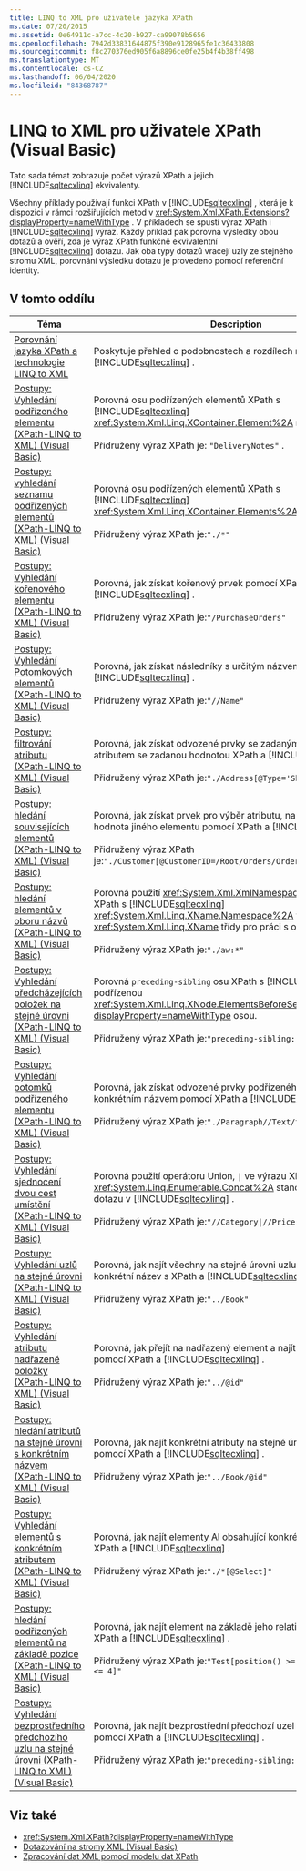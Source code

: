 ```yaml
---
title: LINQ to XML pro uživatele jazyka XPath
ms.date: 07/20/2015
ms.assetid: 0e64911c-a7cc-4c20-b927-ca99078b5656
ms.openlocfilehash: 7942d33831644875f390e9128965fe1c36433808
ms.sourcegitcommit: f8c270376ed905f6a8896ce0fe25b4f4b38ff498
ms.translationtype: MT
ms.contentlocale: cs-CZ
ms.lasthandoff: 06/04/2020
ms.locfileid: "84368787"
---
```

# <a name="linq-to-xml-for-xpath-users-visual-basic"></a>LINQ to XML pro uživatele XPath (Visual Basic)

Tato sada témat zobrazuje počet výrazů XPath a jejich [!INCLUDE[sqltecxlinq](~/includes/sqltecxlinq-md.md)] ekvivalenty.  
  
 Všechny příklady používají funkci XPath v [!INCLUDE[sqltecxlinq](~/includes/sqltecxlinq-md.md)] , která je k dispozici v rámci rozšiřujících metod v <xref:System.Xml.XPath.Extensions?displayProperty=nameWithType> . V příkladech se spustí výraz XPath i [!INCLUDE[sqltecxlinq](~/includes/sqltecxlinq-md.md)] výraz. Každý příklad pak porovná výsledky obou dotazů a ověří, zda je výraz XPath funkčně ekvivalentní [!INCLUDE[sqltecxlinq](~/includes/sqltecxlinq-md.md)] dotazu. Jak oba typy dotazů vracejí uzly ze stejného stromu XML, porovnání výsledku dotazu je provedeno pomocí referenční identity.  
  
## <a name="in-this-section"></a>V tomto oddílu  
  
|Téma|Description|  
|-----------|-----------------|  
|[Porovnání jazyka XPath a technologie LINQ to XML](../../../../csharp/programming-guide/concepts/linq/comparison-of-xpath-and-linq-to-xml.md)|Poskytuje přehled o podobnostech a rozdílech mezi XPath a [!INCLUDE[sqltecxlinq](~/includes/sqltecxlinq-md.md)] .|  
|[Postupy: Vyhledání podřízeného elementu (XPath-LINQ to XML) (Visual Basic)](how-to-find-a-child-element-xpath-linq-to-xml.md)|Porovná osu podřízených elementů XPath s [!INCLUDE[sqltecxlinq](~/includes/sqltecxlinq-md.md)] <xref:System.Xml.Linq.XContainer.Element%2A> metodou.<br /><br /> Přidružený výraz XPath je: `"DeliveryNotes"` .|  
|[Postupy: vyhledání seznamu podřízených elementů (XPath-LINQ to XML) (Visual Basic)](how-to-find-a-list-of-child-elements-xpath-linq-to-xml.md)|Porovná osu podřízených elementů XPath s [!INCLUDE[sqltecxlinq](~/includes/sqltecxlinq-md.md)] <xref:System.Xml.Linq.XContainer.Elements%2A> osou.<br /><br /> Přidružený výraz XPath je:`"./*"`|  
|[Postupy: Vyhledání kořenového elementu (XPath-LINQ to XML) (Visual Basic)](how-to-find-the-root-element-xpath-linq-to-xml.md)|Porovná, jak získat kořenový prvek pomocí XPath a [!INCLUDE[sqltecxlinq](~/includes/sqltecxlinq-md.md)] .<br /><br /> Přidružený výraz XPath je:`"/PurchaseOrders"`|  
|[Postupy: Vyhledání Potomkových elementů (XPath-LINQ to XML) (Visual Basic)](how-to-find-descendant-elements-xpath-linq-to-xml.md)|Porovná, jak získat následníky s určitým názvem pomocí XPath a [!INCLUDE[sqltecxlinq](~/includes/sqltecxlinq-md.md)] .<br /><br /> Přidružený výraz XPath je:`"//Name"`|  
|[Postupy: filtrování atributu (XPath-LINQ to XML) (Visual Basic)](how-to-filter-on-an-attribute-xpath-linq-to-xml.md)|Porovná, jak získat odvozené prvky se zadaným názvem a s atributem se zadanou hodnotou XPath a [!INCLUDE[sqltecxlinq](~/includes/sqltecxlinq-md.md)] .<br /><br /> Přidružený výraz XPath je:`"./Address[@Type='Shipping']"`|  
|[Postupy: hledání souvisejících elementů (XPath-LINQ to XML) (Visual Basic)](how-to-find-related-elements-xpath-linq-to-xml.md)|Porovná, jak získat prvek pro výběr atributu, na který odkazuje hodnota jiného elementu pomocí XPath a [!INCLUDE[sqltecxlinq](~/includes/sqltecxlinq-md.md)] .<br /><br /> Přidružený výraz XPath je:`"./Customer[@CustomerID=/Root/Orders/Order[12]/CustomerID]"`|  
|[Postupy: hledání elementů v oboru názvů (XPath-LINQ to XML) (Visual Basic)](how-to-find-elements-in-a-namespace.md)|Porovná použití <xref:System.Xml.XmlNamespaceManager> třídy XPath s [!INCLUDE[sqltecxlinq](~/includes/sqltecxlinq-md.md)] <xref:System.Xml.Linq.XName.Namespace%2A> vlastností <xref:System.Xml.Linq.XName> třídy pro práci s obory názvů XML.<br /><br /> Přidružený výraz XPath je:`"./aw:*"`|  
|[Postupy: Vyhledání předcházejících položek na stejné úrovni (XPath-LINQ to XML) (Visual Basic)](how-to-find-preceding-siblings-xpath-linq-to-xml.md)|Porovná `preceding-sibling` osu XPath s [!INCLUDE[sqltecxlinq](~/includes/sqltecxlinq-md.md)] podřízenou <xref:System.Xml.Linq.XNode.ElementsBeforeSelf%2A?displayProperty=nameWithType> osou.<br /><br /> Přidružený výraz XPath je:`"preceding-sibling::*"`|  
|[Postupy: Vyhledání potomků podřízeného elementu (XPath-LINQ to XML) (Visual Basic)](how-to-find-descendants-of-a-child-element-xpath-linq-to-xml.md)|Porovná, jak získat odvozené prvky podřízeného elementu s konkrétním názvem pomocí XPath a [!INCLUDE[sqltecxlinq](~/includes/sqltecxlinq-md.md)] .<br /><br /> Přidružený výraz XPath je:`"./Paragraph//Text/text()"`|  
|[Postupy: Vyhledání sjednocení dvou cest umístění (XPath-LINQ to XML) (Visual Basic)](how-to-find-a-union-of-two-location-paths-xpath.md)|Porovná použití operátoru Union, <code>&#124;</code> ve výrazu XPath se <xref:System.Linq.Enumerable.Concat%2A> standardní operátor dotazu v [!INCLUDE[sqltecxlinq](~/includes/sqltecxlinq-md.md)] .<br /><br /> Přidružený výraz XPath je:<code>"//Category&#124;//Price"</code>|  
|[Postupy: Vyhledání uzlů na stejné úrovni (XPath-LINQ to XML) (Visual Basic)](how-to-find-sibling-nodes-xpath-linq-to-xml.md)|Porovná, jak najít všechny na stejné úrovni uzlu, který má konkrétní název s XPath a [!INCLUDE[sqltecxlinq](~/includes/sqltecxlinq-md.md)] .<br /><br /> Přidružený výraz XPath je:`"../Book"`|  
|[Postupy: Vyhledání atributu nadřazené položky (XPath-LINQ to XML) (Visual Basic)](how-to-find-an-attribute-of-the-parent-xpath-linq-to-xml.md)|Porovná, jak přejít na nadřazený element a najít přidružený atribut pomocí XPath a [!INCLUDE[sqltecxlinq](~/includes/sqltecxlinq-md.md)] .<br /><br /> Přidružený výraz XPath je:`"../@id"`|  
|[Postupy: hledání atributů na stejné úrovni s konkrétním názvem (XPath-LINQ to XML) (Visual Basic)](how-to-find-attributes-of-siblings-with-a-specific-name.md)|Porovná, jak najít konkrétní atributy na stejné úrovni kontextu uzlu pomocí XPath a [!INCLUDE[sqltecxlinq](~/includes/sqltecxlinq-md.md)] .<br /><br /> Přidružený výraz XPath je:`"../Book/@id"`|  
|[Postupy: Vyhledání elementů s konkrétním atributem (XPath-LINQ to XML) (Visual Basic)](how-to-find-elements-with-a-specific-attribute.md)|Porovná, jak najít elementy Al obsahující konkrétní atribut pomocí XPath a [!INCLUDE[sqltecxlinq](~/includes/sqltecxlinq-md.md)] .<br /><br /> Přidružený výraz XPath je:`"./*[@Select]"`|  
|[Postupy: hledání podřízených elementů na základě pozice (XPath-LINQ to XML) (Visual Basic)](how-to-find-child-elements-based-on-position.md)|Porovná, jak najít element na základě jeho relativní pozice pomocí XPath a [!INCLUDE[sqltecxlinq](~/includes/sqltecxlinq-md.md)] .<br /><br /> Přidružený výraz XPath je:`"Test[position() >= 2 and position() <= 4]"`|  
|[Postupy: Vyhledání bezprostředního předchozího uzlu na stejné úrovni (XPath-LINQ to XML) (Visual Basic)](how-to-find-the-immediate-preceding-sibling-xpath-linq-to-xml.md)|Porovná, jak najít bezprostřední předchozí uzel na stejné úrovni, pomocí XPath a [!INCLUDE[sqltecxlinq](~/includes/sqltecxlinq-md.md)] .<br /><br /> Přidružený výraz XPath je:`"preceding-sibling::*[1]"`|  
  
## <a name="see-also"></a>Viz také

- <xref:System.Xml.XPath?displayProperty=nameWithType>
- [Dotazování na stromy XML (Visual Basic)](querying-xml-trees.md)
- [Zpracování dat XML pomocí modelu dat XPath](../../../../standard/data/xml/process-xml-data-using-the-xpath-data-model.md)

